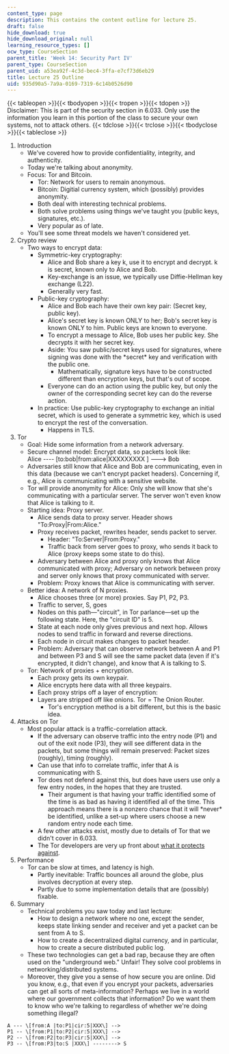 ```yaml
---
content_type: page
description: This contains the content outline for lecture 25.
draft: false
hide_download: true
hide_download_original: null
learning_resource_types: []
ocw_type: CourseSection
parent_title: 'Week 14: Security Part IV'
parent_type: CourseSection
parent_uid: a53ea92f-4c3d-bec4-3ffa-e7cf73d6eb29
title: Lecture 25 Outline
uid: 935d90a5-7a9a-0169-7319-6c14b0526d90
---
```

{{< tableopen >}}{{< tbodyopen >}}{{< tropen >}}{{< tdopen >}}
Disclaimer: This is part of the security section in 6.033. Only use the information you learn in this portion of the class to secure your own systems, not to attack others.
{{< tdclose >}}{{< trclose >}}{{< tbodyclose >}}{{< tableclose >}}

1. Introduction   
    - We've covered how to provide confidentiality, integrity, and authenticity.
    - Today we're talking about anonymity.
    - Focus: Tor and Bitcoin.
        - Tor: Network for users to remain anonymous.
        - Bitcoin: Digitial currency system, which (possibly) provides anonymity.
        - Both deal with interesting technical problems.
        - Both solve problems using things we've taught you (public keys, signatures, etc.).
        - Very popular as of late.
    - You'll see some threat models we haven't considered yet.
2. Crypto review   
    - Two ways to encrypt data:
        - Symmetric-key cryptography:
            - Alice and Bob share a key k, use it to encrypt and decrypt. k is secret, known only to Alice and Bob.
            - Key-exchange is an issue, we typically use Diffie-Hellman key exchange (L22).
            - Generally very fast.
        - Public-key cryptography:
            - Alice and Bob each have their own key pair: (Secret key, public key).
            - Alice's secret key is known ONLY to her; Bob's secret key is known ONLY to him. Public keys are known to everyone.
            - To encrypt a message to Alice, Bob uses her public key. She decrypts it with her secret key.
            - Aside: You saw public/secret keys used for signatures, where signing was done with the \*secret\* key and verification with the public one.
                - Mathematically, signature keys have to be constructed different than encryption keys, but that's out of scope.
            - Everyone can do an action using the public key, but only the owner of the corresponding secret key can do the reverse action.
        - In practice: Use public-key cryptography to exchange an initial secret, which is used to generate a symmetric key, which is used to encrypt the rest of the conversation.
            - Happens in TLS.
3. Tor   
    - Goal: Hide some information from a network adversary.
    - Secure channel model: Encrypt data, so packets look like:   
        Alice ---- \[to:bob|from:alice|XXXXXXXXX \] ---> Bob 
    - Adversaries still know that Alice and Bob are communicating, even in this data (because we can't encrypt packet headers). Concerning if, e.g., Alice is communicating with a sensitive website.
    - Tor will provide anonymity for Alice: Only she will know that she's communicating with a particular server. The server won't even know that Alice is talking to it.
    - Starting idea: Proxy server.   
        - Alice sends data to proxy server. Header shows "To:Proxy|From:Alice."
        - Proxy receives packet, rewrites header, sends packet to server.
            - Header: "To:Server|From:Proxy."
            - Traffic back from server goes to proxy, who sends it back to Alice (proxy keeps some state to do this).
        - Adversary between Alice and proxy only knows that Alice communicated with proxy; Adversary on network between proxy and server only knows that proxy communicated with server.
        - Problem: Proxy knows that Alice is communicating with server.
    - Better idea: A network of N proxies.   
        - Alice chooses three (or more) proxies. Say P1, P2, P3.
        - Traffic to server, S, goes
        - Nodes on this path—"circuit", in Tor parlance—set up the following state. Here, the "circuit ID" is 5.
        - State at each node only gives previous and next hop. Allows nodes to send traffic in forward and reverse directions.
        - Each node in circuit makes changes to packet header. 
        - Problem: Adversary that can observe network between A and P1 and between P3 and S will see the same packet data (even if it's encrypted, it didn't change), and know that A is talking to S.
    - Tor: Network of proxies + encryption.   
        - Each proxy gets its own keypair.
        - Alice encrypts here data with all three keypairs.
        - Each proxy strips off a layer of encryption:
        - Layers are stripped off like onions. Tor = The Onion Router.
            - Tor's encryption method is a bit different, but this is the basic idea.
4. Attacks on Tor   
    - Most popular attack is a traffic-correlation attack.
        - If the adversary can observe traffic into the entry node (P1) and out of the exit node (P3), they will see different data in the packets, but some things will remain preserved: Packet sizes (roughly), timing (roughly).
        - Can use that info to correlate traffic, infer that A is communicating with S.
        - Tor does not defend against this, but does have users use only a few entry nodes, in the hopes that they are trusted.
            - Their argument is that having your traffic identified some of the time is as bad as having it identified all of the time. This approach means there is a nonzero chance that it will \*never\* be identified, unlike a set-up where users choose a new random entry node each time.
        - A few other attacks exist, mostly due to details of Tor that we didn't cover in 6.033.
        - The Tor developers are very up front about [what it protects against](https://www.torproject.org/docs/faq.html.en).
5. Performance   
    - Tor can be slow at times, and latency is high.
        - Partly inevitable: Traffic bounces all around the globe, plus involves decryption at every step.
        - Partly due to some implementation details that are (possibly) fixable.
6. Summary   
    - Technical problems you saw today and last lecture:
        - How to design a network where no one, except the sender, keeps state linking sender and receiver and yet a packet can be sent from A to S.
        - How to create a decentralized digital currency, and in particular, how to create a secure distributed public log.
    - These two technologies can get a bad rap, because they are often used on the "underground web." Unfair! They solve cool problems in networking/distributed systems.
    - Moreover, they give you a sense of how secure you are online. Did you know, e.g., that even if you encrypt your packets, adversaries can get all sorts of meta-information? Perhaps we live in a world where our government collects that information? Do we want them to know who we're talking to regardless of whether we're doing something illegal?

```plaintext
A --- \[from:A |to:P1|cir:5|XXX\] -->
P1 -- \[from:P1|to:P2|cir:5|XXX\] -->
P2 -- \[from:P2|to:P3|cir:5|XXX\] -->
P3 -- \[from:P3|to:S |XXX\] --------> S
```